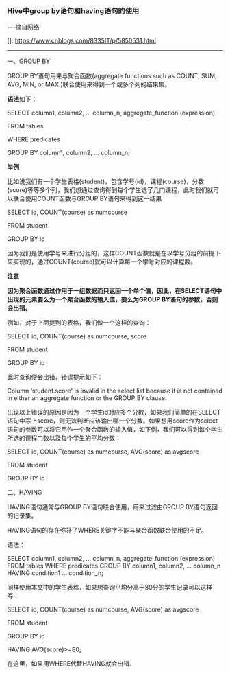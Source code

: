 ### Hive中group by语句和having语句的使用

---摘自网络

[]: https://www.cnblogs.com/8335IT/p/5850531.html

------

一、GROUP BY

GROUP BY语句用来与聚合函数(aggregate functions such as COUNT, SUM, AVG, MIN, or MAX.)联合使用来得到一个或多个列的结果集。

**语法**如下：

SELECT column1, column2, ... column_n, aggregate_function (expression)            

FROM tables            

WHERE predicates            

GROUP BY column1, column2, ... column_n;

 

**举例**

比如说我们有一个学生表格(student)，包含学号(id)，课程(course)，分数(score)等等多个列，我们想通过查询得到每个学生选了几门课程，此时我们就可以联合使用COUNT函数与GROUP BY语句来得到这一结果

SELECT id, COUNT(course) as numcourse

FROM student

GROUP BY id

因为我们是使用学号来进行分组的，这样COUNT函数就是在以学号分组的前提下来实现的，通过COUNT(course)就可以计算每一个学号对应的课程数。

 

**注意**

**因为聚合函数通过作用于一组数据而只返回一个单个值，因此，在SELECT语句中出现的元素要么为一个聚合函数的输入值，要么为GROUP BY语句的参数，否则会出错。**

例如，对于上面提到的表格，我们做一个这样的查询：

SELECT id, COUNT(course) as numcourse, score

FROM student

GROUP BY id

此时查询便会出错，错误提示如下：

Column ‘student.score' is invalid in the select list because it is not contained in either an aggregate function or the GROUP BY clause.

出现以上错误的原因是因为一个学生id对应多个分数，如果我们简单的在SELECT语句中写上score，则无法判断应该输出哪一个分数。如果想用score作为select语句的参数可以将它用作一个聚合函数的输入值，如下例，我们可以得到每个学生所选的课程门数以及每个学生的平均分数：

SELECT id, COUNT(course) as numcourse, AVG(score) as avgscore

FROM student

GROUP BY id

 

二、HAVING

HAVING语句通常与GROUP BY语句联合使用，用来过滤由GROUP BY语句返回的记录集。

HAVING语句的存在弥补了WHERE关键字不能与聚合函数联合使用的不足。

语法：

SELECT column1, column2, ... column_n, aggregate_function (expression)
FROM tables
WHERE predicates
GROUP BY column1, column2, ... column_n
HAVING condition1 ... condition_n;

同样使用本文中的学生表格，如果想查询平均分高于80分的学生记录可以这样写：

SELECT id, COUNT(course) as numcourse, AVG(score) as avgscore

FROM student

GROUP BY id

HAVING AVG(score)>=80;

在这里，如果用WHERE代替HAVING就会出错.